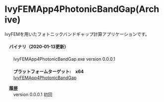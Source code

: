 ﻿IvyFEMApp4PhotonicBandGap(Archive)  
==================================  

IvyFEMを用いたフォトニックバンドギャップ計算アプリケーションです。  
　  
　**バイナリ（2020-01-13更新）**  
　  
　　IvyFEMApp4PhotonicBandGap.exe version 0.0.0.1  
　  
　　**プラットフォームターゲット:　x64**  
　　[IvyFEMApp4PhotonicBandGap](https://github.com/ryujimiya/IvyFEMApp4PhotonicBandGap_Archive/blob/master/publish/)  

　**履歴**  
　　version 0.0.0.1 初回  

